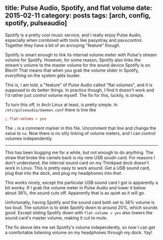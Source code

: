 title: Pulse Audio, Spotify, and flat volume
date: 2015-02-11
category: posts
tags: [arch, config, spotify, pulseaudio]
---

Spotify is a pretty cool music service, and I really enjoy Pulse Audio,
especially when combined with tools like pasystray and pavucontrol. Together
they have a bit of an annoying "feature" though.

Spotify is smart enough to link its internal volume meter with Pulse's stream
volume for Spotify. However, for some reason, Spotify also links the stream's
volume to the master volume for the sound device Spotify is on. Blech! That
means that when you grab the volume slider in Spotify, *everything* on the
system gets louder.

This is, I am told, a "feature" of Pulse Audio called "flat volumes", and it is
supposed to do better things. In practice though, I find it doesn't work and
I'd rather just control volume myself. The fix for this, luckily, is simple.

To turn this off, in Arch Linux at least, is pretty simple. In
`/etc/pulseaudio/daemon.conf` there is line like

```conf
; flat-volums = yes
```

The `;` is a comment marker in this file. Uncomment that line and change the
value to `no`. Now there is no silly linking of volume meters, and I can
control volumes independently.

---

This has been bugging me for a while, but not enough to do anything. The straw
that broke the camels back is my new USB soudn card. For reasons I don't
understand, the internal sound card on my Thinkpad dock doesn't work in Linux.
This is pretty easy to work around. Get a USB sound card, plug that into the
dock, and plug my headphones into *that*.

This works nicely, except the particular USB sound card I got is apparently a
bit wonky. If I grab the volume meter in Pulse Audio and lower it below about
36%, the sound cuts off. Apparently that is as quiet as it will go.

Unfortunatly, having Spotify and the sound card both set to 36% volume is too
loud. The solution is to slide Spotify down to around 20%, which sounds good.
Except sliding Spotify down with `flat-volume = yes` also lowers the sound
card's master volume, making it cut to mute.

The fix above lets me set Spotify's volume independently, so now I can get a
comfortable listening volume on my headphones through my dock. Yay!
